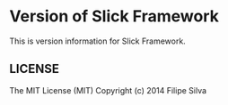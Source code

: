 Version of Slick Framework
=======================================

This is version information for Slick Framework.


LICENSE
-------
The MIT License (MIT) Copyright (c) 2014 Filipe Silva